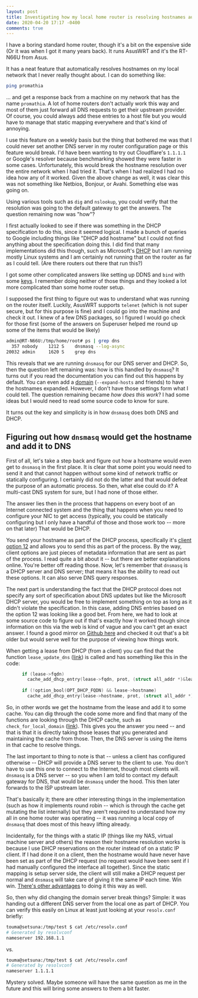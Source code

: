 ```yaml
---
layout: post
title: Investigating how my local home router is resolving hostnames automatically
date: 2020-04-20 17:17 -0400
comments: true
---
```


I have a boring standard home router, though it's a bit on the expensive side (Or it was when I got it many years back). It runs AsusWRT and it's the RT-N66U from Asus.

It has a neat feature that automatically resolves hostnames on my local network that I never really thought about. I can do something like:

```bash
ping promathia
```

... and get a response back from a machine on my network that has the name `promathia`. A lot of home routers don't actually work this way and most of them just forward all DNS requests to get their upstream provider. Of course, you could always add these entries to a host file but you would have to manage that static mapping everywhere and that's kind of annoying.

I use this feature on a weekly basis but the thing that bothered me was that I could never set another DNS server in my router configuration page or this feature would break. I'd have been wanting to try out Cloudflare's `1.1.1.1` or Google's resolver because benchmarking showed they were faster in some cases. Unfortunately, this would break the hostname resolution over the entire network when I had tried it. That's when I had realized I had no idea how any of it worked. Given the above change as well, it was clear this was not something like Netbios, Bonjour, or Avahi. Something else was going on. 

Using various tools such as `dig` and `nslookup`, you could verify that the resolution was going to the default gateway to get the answers. The question remaining now was "how"? 

I first actually looked to see if there was something in the DHCP specification to do this, since it seemed logical. I made a bunch of queries to Google including things like "DHCP add hostname" but I could not find anything about the specification doing this. I did find that many implementations did this though, such as Microsoft's [DHCP](https://serverfault.com/a/70922/191979) but I am running mostly Linux systems and I am certainly not running that on the router as far as I could tell. (Are there routers out there that run this?)

I got some other complicated answers like setting up DDNS and `bind` with some [keys](https://wiki.debian.org/DDNS). I remember doing neither of those things and they looked a lot more complicated than some home router setup.

I supposed the first thing to figure out was to understand what was running on the router itself. Luckily, AsusWRT supports `telenet` (which is not super secure, but for this purpose is fine) and I could go into the machine and check it out. I knew of a few DNS packages, so I figured I would go check for those first (some of the answers on Superuser helped me round up some of the items that would be likely)

```bash
admin@RT-N66U:/tmp/home/root# ps | grep dns
  357 nobody    1212 S    dnsmasq --log-async
20032 admin     1620 S    grep dns
```

This reveals that we are running `dnsmasq` for our DNS server and DHCP. So, then the question left remaining was: how is this handled by `dnsmasq`? It turns out if you read the documentation you can find out this happens by default. You can even add a [domain](http://www.thekelleys.org.uk/dnsmasq/docs/dnsmasq-man.html) (`--expand-hosts` and friends) to have the hostnames expanded. However, I don't have those settings form what I could tell. The question remaining became _how does this work_? I had some ideas but I would need to read some source code to know for sure.

It turns out the key and simplicity is in how `dnsmasq` does both DNS and DHCP.

## Figuring out how `dnsmasq` would get the hostname and add it to DNS

First of all, let's take a step back and figure out how a hostname would even get to `dnsmasq` in the first place. It is clear that some point you would need to send it and that cannot happen without some kind of network traffic or statically configuring. I certainly did not do the latter and that would defeat the purpose of an automatic process. So then, what else could do it? A multi-cast DNS system for sure, but I had none of those either. 

The answer lies then in the process that happens on every boot of an Internet connected system and the thing that happens when you need to configure your NIC to get access (typically, you could be statically configuring but I only have a handful of those and those work too -- more on that later) That would be DHCP. 

You send your hostname as part of the DHCP process, specifically it's [client option 12](https://www.iana.org/assignments/bootp-dhcp-parameters/bootp-dhcp-parameters.xhtml) and allows you to send this as part of the process. By the way, client options are just pieces of metadata information that are sent as part of the process. I read quite a bit about it -- but there are better explanations online. You're better off reading those. Now, let's remember that `dnsmasq` is a DHCP server and DNS server; that means it has the ability to read out these options. It can also serve DNS query responses.

The next part is understanding the fact that the DHCP protocol does not specify any sort of specification about DNS updates but like the Microsoft DHCP server, you would be free to implement something on top as long as it didn't violate the specification. In this case, adding DNS entries based on the option 12 was looking like a good bet. From here, we had to look at some source code to figure out if that's exactly how it worked though since information on this via the web is kind of vague and you can't get an exact answer. I found a good mirror on [Github here](https://github.com/dnsmasq/dnsmasq) and checked it out that's a bit older but would serve well for the purpose of viewing how things work.

When getting a lease from DHCP (from a client) you can find that the function `lease_update_dns` ([link](https://github.com/dnsmasq/dnsmasq/blob/ce5732e84fc46d7f99c152f736cfb4ef5ec98a01/src/lease.c#L458)) is called and has something like this in the code:

```c
	  if (lease->fqdn)
	    cache_add_dhcp_entry(lease->fqdn, prot, (struct all_addr *)&lease->addr, lease->expires);
	  
	  if (!option_bool(OPT_DHCP_FQDN) && lease->hostname)
	    cache_add_dhcp_entry(lease->hostname, prot, (struct all_addr *)&lease->addr, lease->expires);
```

So, in other words we get the hostname from the lease and add it to some cache. You can dig through the code some more and find that many of the functions are looking through the DHCP cache, such as `check_for_local_domain` ([link](https://github.com/dnsmasq/dnsmasq/blob/ce5732e84fc46d7f99c152f736cfb4ef5ec98a01/src/rfc1035.c#L1262)). This gives you the answer you need -- and that is that it is directly taking those leases that you generated and maintaining the cache from those. Then, the DNS server is using the items in that cache to resolve things. 

The last important to thing to note is that -- unless a client has configured otherwise -- DHCP will provide a DNS server to the client to use. You don't have to use this one to connect to the Internet, though most clients will. `dnsmasq` is a DNS server -- so you when I am told to contact my default gateway for DNS, that would be `dnsmasq` under the hood. This then later forwards to the ISP upstream later. 

That's basically it; there are other interesting things in the implementation (such as how it implements round robin -- which is through the cache get mutating the list internally) but they aren't required to understand how my all in one home router was operating -- it was running a local copy of `dnsmasq` that does most of this heavy lifting already. 

Incidentally, for the things with a static IP (things like my NAS, virtual machine server and others) the reason their hostname resolution works is because I use DHCP reservations on the router instead of on a static IP client. If I had done it on a client, then the hostname would have never have been set as part of the DHCP request (no request would have been sent if I had manually configured the interface all together). Since the static mapping is setup server side, the client will still make a DHCP request per normal and `dnsmasq` will take care of giving it the same IP each time. Win win. [There's other advantages](https://serverfault.com/questions/544619/static-ip-vs-dhcp-reservation) to doing it this way as well.

So, then why did changing the domain server break things? Simple: it was handing out a different DNS server from the local one as part of DHCP. You can verify this easily on Linux at least just looking at your `resolv.conf` briefly:

```bash
touma@setsuna:/tmp/test $ cat /etc/resolv.conf
# Generated by resolvconf
nameserver 192.168.1.1
```

vs.

```bash
touma@setsuna:/tmp/test $ cat /etc/resolv.conf
# Generated by resolvconf
nameserver 1.1.1.1
```

Mystery solved. Maybe someone will have the same question as me in the future and this will bring some answers to them a bit faster. 